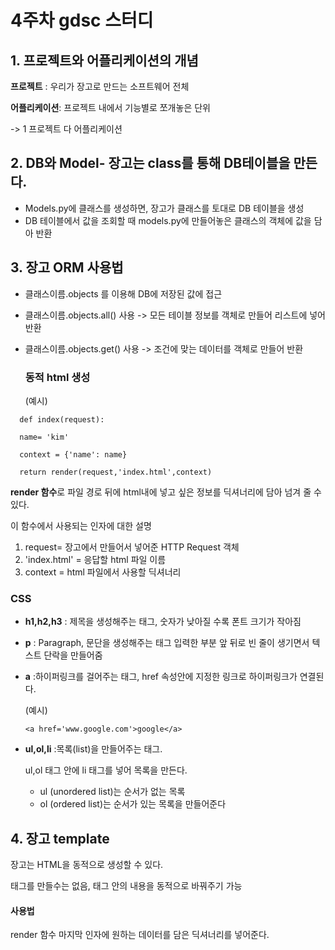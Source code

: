 # 4주차 gdsc 스터디

## 1. 프로젝트와 어플리케이션의 개념

**프로젝트** : 우리가 장고로 만드는 소프트웨어 전체

**어플리케이션**: 프로젝트 내에서 기능별로 쪼개놓은 단위

-> 1 프로젝트 다 어플리케이션

## 2. DB와 Model- 장고는 class를 통해 DB테이블을 만든다.

- Models.py에 클래스를 생성하면, 장고가 클래스를 토대로 DB 테이블을 생성
- DB 테이블에서 값을 조회할 때 models.py에 만들어놓은 클래스의 객체에 값을 담아 반환

## 3. 장고 ORM 사용법

- 클래스이름.objects 를 이용해 DB에 저장된 값에 접근

- 클래스이름.objects.all() 사용 ->
  모든 테이블 정보를 객체로 만들어 리스트에 넣어 반환
- 클래스이름.objects.get() 사용 ->
  조건에 맞는 데이터를 객체로 만들어 반환

  ### 동적 html 생성

  (예시)

```
  def index(request):

  name= 'kim'

  context = {'name': name}

  return render(request,'index.html',context)
```

**render 함수**로 파일 경로 뒤에 html내에 넣고 싶은 정보를 딕셔너리에 담아 넘겨 줄 수 있다.

이 함수에서 사용되는 인자에 대한 설명

1. request= 장고에서 만들어서 넣어준 HTTP Request 객체
2. 'index.html' = 응답할 html 파일 이름
3. context = html 파일에서 사용할 딕셔너리

### CSS

- **h1,h2,h3** : 제목을 생성해주는 태그, 숫자가 낮아질 수록 폰트 크기가 작아짐
- **p** : Paragraph, 문단을 생성해주는 태그
  입력한 부분 앞 뒤로 빈 줄이 생기면서 텍스트 단락을 만들어줌
- **a** :하이퍼링크를 걸어주는 태그, href 속성안에 지정한 링크로 하이퍼링크가 연결된다.

  (예시)

  ```
  <a href='www.google.com'>google</a>
  ```

- **ul,ol,li** :목록(list)을 만들어주는 태그.

  ul,ol 태그 안에 li 태그를 넣어 목록을 만든다.

  - ul (unordered list)는 순서가 없는 목록
  - ol (ordered list)는 순서가 있는 목록을 만들어준다

## 4. 장고 template

장고는 HTML을 동적으로 생성할 수 있다.

태그를 만들수는 없음, 태그 안의 내용을 동적으로 바꿔주기 가능

#### 사용법

render 함수 마지막 인자에 원하는 데이터를 담은 딕셔너리를 넣어준다.
